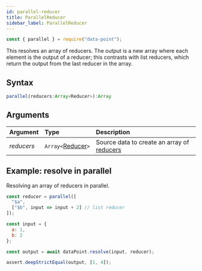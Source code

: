 ```yaml
---
id: parallel-reducer
title: ParallelReducer
sidebar_label: ParallelReducer
---
```


```js
const { parallel } = require("data-point");
```

This resolves an array of reducers. The output is a new array where each element is the output of a reducer;
this contrasts with list reducers, which return the output from the last reducer in the array.

## Syntax

```js
parallel(reducers:Array<Reducer>):Array
```

## Arguments

| Argument   | Type                                   | Description                                                    |
| :--------- | :------------------------------------- | :------------------------------------------------------------- |
| _reducers_ | `Array<`[Reducer](../reducer-types)`>` | Source data to create an array of [reducers](../reducer-types) |

## Example: resolve in parallel

Resolving an array of reducers in parallel.

```js
const reducer = parallel([
  "$a",
  ["$b", input => input + 2] // list reducer
]);

const input = {
  a: 1,
  b: 2
};

const output = await dataPoint.resolve(input, reducer);

assert.deepStrictEqual(output, [1, 4]);
```
